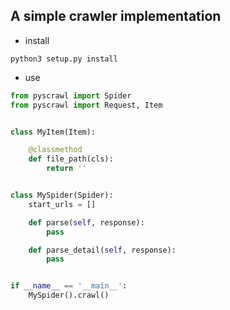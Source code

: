 ## A simple crawler implementation

- install
```angular2html
python3 setup.py install
```

- use
```python
from pyscrawl import Spider
from pyscrawl import Request, Item


class MyItem(Item):

    @classmethod
    def file_path(cls):
        return ''


class MySpider(Spider):
    start_urls = []

    def parse(self, response):
        pass

    def parse_detail(self, response):
        pass


if __name__ == '__main__':
    MySpider().crawl()

```